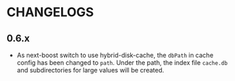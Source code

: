 # CHANGELOGS

## 0.6.x

- As next-boost switch to use hybrid-disk-cache, the `dbPath` in cache config has been changed to `path`. Under the path, the index file `cache.db` and subdirectories for large values will be created.


